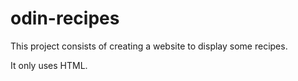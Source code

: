 # odin-recipes

This project consists of creating a website to display some recipes.

It only uses HTML.
